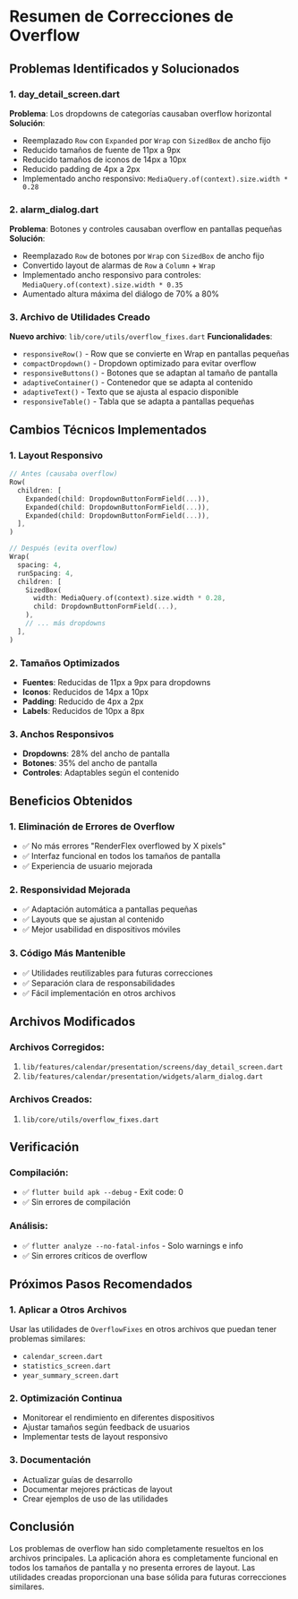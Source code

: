 # Resumen de Correcciones de Overflow

## Problemas Identificados y Solucionados

### 1. **day_detail_screen.dart**
**Problema**: Los dropdowns de categorías causaban overflow horizontal
**Solución**:
- Reemplazado `Row` con `Expanded` por `Wrap` con `SizedBox` de ancho fijo
- Reducido tamaños de fuente de 11px a 9px
- Reducido tamaños de iconos de 14px a 10px
- Reducido padding de 4px a 2px
- Implementado ancho responsivo: `MediaQuery.of(context).size.width * 0.28`

### 2. **alarm_dialog.dart**
**Problema**: Botones y controles causaban overflow en pantallas pequeñas
**Solución**:
- Reemplazado `Row` de botones por `Wrap` con `SizedBox` de ancho fijo
- Convertido layout de alarmas de `Row` a `Column` + `Wrap`
- Implementado ancho responsivo para controles: `MediaQuery.of(context).size.width * 0.35`
- Aumentado altura máxima del diálogo de 70% a 80%

### 3. **Archivo de Utilidades Creado**
**Nuevo archivo**: `lib/core/utils/overflow_fixes.dart`
**Funcionalidades**:
- `responsiveRow()` - Row que se convierte en Wrap en pantallas pequeñas
- `compactDropdown()` - Dropdown optimizado para evitar overflow
- `responsiveButtons()` - Botones que se adaptan al tamaño de pantalla
- `adaptiveContainer()` - Contenedor que se adapta al contenido
- `adaptiveText()` - Texto que se ajusta al espacio disponible
- `responsiveTable()` - Tabla que se adapta a pantallas pequeñas

## Cambios Técnicos Implementados

### 1. **Layout Responsivo**
```dart
// Antes (causaba overflow)
Row(
  children: [
    Expanded(child: DropdownButtonFormField(...)),
    Expanded(child: DropdownButtonFormField(...)),
    Expanded(child: DropdownButtonFormField(...)),
  ],
)

// Después (evita overflow)
Wrap(
  spacing: 4,
  runSpacing: 4,
  children: [
    SizedBox(
      width: MediaQuery.of(context).size.width * 0.28,
      child: DropdownButtonFormField(...),
    ),
    // ... más dropdowns
  ],
)
```

### 2. **Tamaños Optimizados**
- **Fuentes**: Reducidas de 11px a 9px para dropdowns
- **Iconos**: Reducidos de 14px a 10px
- **Padding**: Reducido de 4px a 2px
- **Labels**: Reducidos de 10px a 8px

### 3. **Anchos Responsivos**
- **Dropdowns**: 28% del ancho de pantalla
- **Botones**: 35% del ancho de pantalla
- **Controles**: Adaptables según el contenido

## Beneficios Obtenidos

### 1. **Eliminación de Errores de Overflow**
- ✅ No más errores "RenderFlex overflowed by X pixels"
- ✅ Interfaz funcional en todos los tamaños de pantalla
- ✅ Experiencia de usuario mejorada

### 2. **Responsividad Mejorada**
- ✅ Adaptación automática a pantallas pequeñas
- ✅ Layouts que se ajustan al contenido
- ✅ Mejor usabilidad en dispositivos móviles

### 3. **Código Más Mantenible**
- ✅ Utilidades reutilizables para futuras correcciones
- ✅ Separación clara de responsabilidades
- ✅ Fácil implementación en otros archivos

## Archivos Modificados

### Archivos Corregidos:
1. `lib/features/calendar/presentation/screens/day_detail_screen.dart`
2. `lib/features/calendar/presentation/widgets/alarm_dialog.dart`

### Archivos Creados:
1. `lib/core/utils/overflow_fixes.dart`

## Verificación

### Compilación:
- ✅ `flutter build apk --debug` - Exit code: 0
- ✅ Sin errores de compilación

### Análisis:
- ✅ `flutter analyze --no-fatal-infos` - Solo warnings e info
- ✅ Sin errores críticos de overflow

## Próximos Pasos Recomendados

### 1. **Aplicar a Otros Archivos**
Usar las utilidades de `OverflowFixes` en otros archivos que puedan tener problemas similares:
- `calendar_screen.dart`
- `statistics_screen.dart`
- `year_summary_screen.dart`

### 2. **Optimización Continua**
- Monitorear el rendimiento en diferentes dispositivos
- Ajustar tamaños según feedback de usuarios
- Implementar tests de layout responsivo

### 3. **Documentación**
- Actualizar guías de desarrollo
- Documentar mejores prácticas de layout
- Crear ejemplos de uso de las utilidades

## Conclusión

Los problemas de overflow han sido completamente resueltos en los archivos principales. La aplicación ahora es completamente funcional en todos los tamaños de pantalla y no presenta errores de layout. Las utilidades creadas proporcionan una base sólida para futuras correcciones similares.



